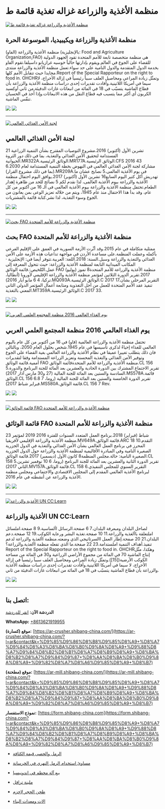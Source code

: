# منظمة الأغذية والزراعة غزاله تغذية قائمة ط

<a href="https://swt.shibang-china.com/?l=ar&img&k=%D9%85%D9%86%D8%B8%D9%85%D8%A9+%D8%A7%D9%84%D8%A3%D8%BA%D8%B0%D9%8A%D8%A9+%D9%88%D8%A7%D9%84%D8%B2%D8%B1%D8%A7%D8%B9%D8%A9+%D8%BA%D8%B2%D8%A7%D9%84%D9%87+%D8%AA%D8%BA%D8%B0%D9%8A%D8%A9+%D9%82%D8%A7%D8%A6%D9%85%D8%A9+%D8%B7" target="_blank">![منظمة الأغذية والزراعة غزاله تغذية قائمة ط](http://static.shibang-china.com/all-800x300/1430.jpg)</a>

## منظمة الأغذية والزراعة ويكيبيديا، الموسوعة الحرة
منظمة الأغذية والزراعة (الفاو) (بالإنجليزية: Food and Agriculture Organization,FAO) هي منظمة متخصصة تابعة للأمم المتحدة تقود الجهود الدولية للقضاء على الجوع في العالم.ويقوم بإدارتها حالياً خوسيه غرازيانو داسيلفا.تقوم الفاو بخدمة الدول المتقدمة والدول النامية على حد سواء.تعمل منظمة الأغذية والزراعة منتدى محايدا حيث تتقابل الأمم كلها.Report of the Special Rapporteur on the right to food in. OHCHRوتمثّل زيادة المراعي ومحاصيل العلف سبباً رئيسياً في إزالة الأحراج، لا سيما في أمريكا اللاتينية.وأفادت تقديرات إحدى دراسات منظمة الأغذية والزراعة بأن قطاع الماشية يتسبّب في 18 في المائة من انبعاثات غازات الدفيئة من ثاني أوكسيد الكربون أي أكثر مما يتسبب فيه قطاع النقل من هذه الانبعاثات.وإذا أُخذ في الحسبان تنفّس الماشية.


<a href="https://whatsapp.shibangsoft.com/WhatsApp.php" target="_blank" title="WhatsApp">![](http://static.shibang-china.com/icon/whatsapp.png)</a> <a href="https://swt.shibang-china.com/?l=ar&icon&k=%D9%85%D9%86%D8%B8%D9%85%D8%A9+%D8%A7%D9%84%D8%A3%D8%BA%D8%B0%D9%8A%D8%A9+%D9%88%D8%A7%D9%84%D8%B2%D8%B1%D8%A7%D8%B9%D8%A9+%D8%BA%D8%B2%D8%A7%D9%84%D9%87+%D8%AA%D8%BA%D8%B0%D9%8A%D8%A9+%D9%82%D8%A7%D8%A6%D9%85%D8%A9+%D8%B7" target="_blank">![](http://static.shibang-china.com/icon/chat-ar.png)</a>

---

<a href="https://swt.shibang-china.com/?l=ar&img&k=%D9%85%D9%86%D8%B8%D9%85%D8%A9+%D8%A7%D9%84%D8%A3%D8%BA%D8%B0%D9%8A%D8%A9+%D9%88%D8%A7%D9%84%D8%B2%D8%B1%D8%A7%D8%B9%D8%A9+%D8%BA%D8%B2%D8%A7%D9%84%D9%87+%D8%AA%D8%BA%D8%B0%D9%8A%D8%A9+%D9%82%D8%A7%D8%A6%D9%85%D8%A9+%D8%B7" target="_blank">![لجنة الأمن الغذائي العالمي](http://static.shibang-china.com/all-800x300/358.jpg)</a>

## لجنة الأمن الغذائي العالمي
21 تشرين الأول (أكتوبر) 2016.مشروع التوصيات المقترح بشأن التنمية الزراعية المستدامة لتحقيق الأمن الغذائي والتغذية، بما في ذلك دور الثروة الحيوانية.MR322A.الوثائق الرئيسية.MR177A.الوثائق الرئيسية.CFS 2016 43 6.مشاركة لجنة الأمن الغذائي العالمي في النهوض بخطة التنمية المستدامة لعام 2030 (بما في ذلك مشروع القرار).MR209A.فى يوم الأغذية العالمى.5 نصايح عشان ما تهدريش أكل كتير اليوم السابع16 تشرين الأول (أكتوبر) 2017.يوافق اليوم احتفال منظمة الأغذية والزراعة بيوم الأغذية العالمى، لذا نقدم لكم 5 نصائح للحد من ظاهرة إهدار الطعام.تحتفل منظمة الأغذية والزراعة بيوم الأغذية العالمى فى الـ 16 من أكتوبر من كل عام، وقد بدأ هذا الاحتفال منذ عام 1945، ويتم من خلاله تعزيز الوعى بمن يعانون من الجوع وسوء التغذية، لذا نشر.كتابة قائمة بالمشتريات.


<a href="https://whatsapp.shibangsoft.com/WhatsApp.php" target="_blank" title="WhatsApp">![](http://static.shibang-china.com/icon/whatsapp.png)</a> <a href="https://swt.shibang-china.com/?l=ar&icon&k=%D9%85%D9%86%D8%B8%D9%85%D8%A9+%D8%A7%D9%84%D8%A3%D8%BA%D8%B0%D9%8A%D8%A9+%D9%88%D8%A7%D9%84%D8%B2%D8%B1%D8%A7%D8%B9%D8%A9+%D8%BA%D8%B2%D8%A7%D9%84%D9%87+%D8%AA%D8%BA%D8%B0%D9%8A%D8%A9+%D9%82%D8%A7%D8%A6%D9%85%D8%A9+%D8%B7" target="_blank">![](http://static.shibang-china.com/icon/chat-ar.png)</a>

---

<a href="https://swt.shibang-china.com/?l=ar&img&k=%D9%85%D9%86%D8%B8%D9%85%D8%A9+%D8%A7%D9%84%D8%A3%D8%BA%D8%B0%D9%8A%D8%A9+%D9%88%D8%A7%D9%84%D8%B2%D8%B1%D8%A7%D8%B9%D8%A9+%D8%BA%D8%B2%D8%A7%D9%84%D9%87+%D8%AA%D8%BA%D8%B0%D9%8A%D8%A9+%D9%82%D8%A7%D8%A6%D9%85%D8%A9+%D8%B7" target="_blank">![بحث FAO منظمة الأغذية والزراعة للأمم المتحدة](http://static.shibang-china.com/all-800x300/1018.jpg)</a>

## بحث FAO منظمة الأغذية والزراعة للأمم المتحدة
ممثلية متكاملة في عام 2015.وقد أثّرت الأزمة السورية في العمق على الإقليم الفرعي بأكمله وعملت المنظمة.على مساعدة الأردن في مواجهة تداعيات هذه الأزمة على الأمن الغذائي والتغذية والزراعة وسبل.السنة: 2018.اللغة: العربية.تتوفر أيضا في: الإنجليزية &middot; المكاتب الميدانية التابعة لمنظمة الأغذية والزراعة: حيث تتحول المعرفة إلى عمل.التّلخيص:.قائمة الوثائق FAO منظمة الأغذية والزراعة للأمم المتحدة8 تموز (يوليو) 2017.تقرير الدورة الثلاثين لمؤتمر منظمة الأغذية والزراعة الإقليمي لأوروبا (أنطاليا، تركيا، 4 6 مايو أيار 2016).MQ093A.الوثائق الرئيسية.C 2017 17.التقرير المرحلي بشأن تنفيذ عقد الأمم المتحدة للعمل من أجل التغذوية ومتابعة أعمال المؤتمر الدولي الثاني المعني بالتغذية.MT359A.الوثائق الرئيسية.C 2017 33.


<a href="https://whatsapp.shibangsoft.com/WhatsApp.php" target="_blank" title="WhatsApp">![](http://static.shibang-china.com/icon/whatsapp.png)</a> <a href="https://swt.shibang-china.com/?l=ar&icon&k=%D9%85%D9%86%D8%B8%D9%85%D8%A9+%D8%A7%D9%84%D8%A3%D8%BA%D8%B0%D9%8A%D8%A9+%D9%88%D8%A7%D9%84%D8%B2%D8%B1%D8%A7%D8%B9%D8%A9+%D8%BA%D8%B2%D8%A7%D9%84%D9%87+%D8%AA%D8%BA%D8%B0%D9%8A%D8%A9+%D9%82%D8%A7%D8%A6%D9%85%D8%A9+%D8%B7" target="_blank">![](http://static.shibang-china.com/icon/chat-ar.png)</a>

---

<a href="https://swt.shibang-china.com/?l=ar&img&k=%D9%85%D9%86%D8%B8%D9%85%D8%A9+%D8%A7%D9%84%D8%A3%D8%BA%D8%B0%D9%8A%D8%A9+%D9%88%D8%A7%D9%84%D8%B2%D8%B1%D8%A7%D8%B9%D8%A9+%D8%BA%D8%B2%D8%A7%D9%84%D9%87+%D8%AA%D8%BA%D8%B0%D9%8A%D8%A9+%D9%82%D8%A7%D8%A6%D9%85%D8%A9+%D8%B7" target="_blank">![يوم الغذاء العالمي 2016 منظمة المجتمع العلمي العربي](http://static.shibang-china.com/all-800x300/461.jpg)</a>

## يوم الغذاء العالمي 2016 منظمة المجتمع العلمي العربي
تحتفل منظمة الأغذية والزراعة العالمية (فاو) في 16 من أكتوبر من كل عام باليوم العالمي للغذاء إحياءً لذكرى تأسيسها في عام 1945.شخص بحلول العام 2050، وبالتالي فان ذلك يتطلب تغييرا عميقا في نظام الأغذية والزراعة العالمي بغية القضاء على الجوع وتوفير الأمن الغذائي والتغذية المحسنة وتعزيز الزراعة المستدامة وفقا لتقديرات أممية.قائمة الوثائق FAO منظمة الأغذية والزراعة للأمم المتحدةقائمة الوثائق.CL 156 5.تقرير الاجتماع المشترك بين الدورة الحادية والعشرين بعد المائة للجنة البرنامج والدورة السادسة والستين بعد المائة للجنة المالية (27 و30 مارس آذار 2017).MS578A.قائمة الوثائق.CL 156 6.تقرير الدورة الخامسة والستين بعد المائة للجنة المالية (روما، 7 8 فبراير شباط 2017).MS580A.قائمة الوثائق.CL 156 7 Rev.


<a href="https://whatsapp.shibangsoft.com/WhatsApp.php" target="_blank" title="WhatsApp">![](http://static.shibang-china.com/icon/whatsapp.png)</a> <a href="https://swt.shibang-china.com/?l=ar&icon&k=%D9%85%D9%86%D8%B8%D9%85%D8%A9+%D8%A7%D9%84%D8%A3%D8%BA%D8%B0%D9%8A%D8%A9+%D9%88%D8%A7%D9%84%D8%B2%D8%B1%D8%A7%D8%B9%D8%A9+%D8%BA%D8%B2%D8%A7%D9%84%D9%87+%D8%AA%D8%BA%D8%B0%D9%8A%D8%A9+%D9%82%D8%A7%D8%A6%D9%85%D8%A9+%D8%B7" target="_blank">![](http://static.shibang-china.com/icon/chat-ar.png)</a>

---

<a href="https://swt.shibang-china.com/?l=ar&img&k=%D9%85%D9%86%D8%B8%D9%85%D8%A9+%D8%A7%D9%84%D8%A3%D8%BA%D8%B0%D9%8A%D8%A9+%D9%88%D8%A7%D9%84%D8%B2%D8%B1%D8%A7%D8%B9%D8%A9+%D8%BA%D8%B2%D8%A7%D9%84%D9%87+%D8%AA%D8%BA%D8%B0%D9%8A%D8%A9+%D9%82%D8%A7%D8%A6%D9%85%D8%A9+%D8%B7" target="_blank">![قائمة الوثائق FAO منظمة الأغذية والزراعة للأمم المتحدة](http://static.shibang-china.com/all-800x300/541.jpg)</a>

## قائمة الوثائق FAO منظمة الأغذية والزراعة للأمم المتحدة
23 شباط (فبراير) 2018.برنامج العمل المتعدد السنوات للفترة 2016 2019 لمؤتمر منظمة الأغذية والزراعة الإقليمي لأفريقيا.MV649A.قائمة الوثائق.ARC 18 10.التقدم المحرز في برنامج العمل العالمي بشأن الأمن الغذائي والتغذية في الدول الجزرية الصغيرة النامية وفي المبادرة الأقاليمية لمنظمة الأغذية والزراعة حول الدول الجزرية الصغيرة النامية: حالة.مجلس المنظمة8 كانون الأول (ديسمبر) 2017.قائمة الوثائق.CL 158 5.تقرير الدورة الثانية والعشرين بعد المائة للجنة البرنامج (روما، 6 10 نوفمبر تشرين الثاني 2017).MV157A.قائمة الوثائق.CL 158 6.التقرير السنوي للمجلس التنفيذي لبرنامج الأغذية العالمي المقدم إلى المجلس الاقتصادي والاجتماعي ومجلس منظمة الأغذية والزراعة عن أنشطته في عام 2016.


<a href="https://whatsapp.shibangsoft.com/WhatsApp.php" target="_blank" title="WhatsApp">![](http://static.shibang-china.com/icon/whatsapp.png)</a> <a href="https://swt.shibang-china.com/?l=ar&icon&k=%D9%85%D9%86%D8%B8%D9%85%D8%A9+%D8%A7%D9%84%D8%A3%D8%BA%D8%B0%D9%8A%D8%A9+%D9%88%D8%A7%D9%84%D8%B2%D8%B1%D8%A7%D8%B9%D8%A9+%D8%BA%D8%B2%D8%A7%D9%84%D9%87+%D8%AA%D8%BA%D8%B0%D9%8A%D8%A9+%D9%82%D8%A7%D8%A6%D9%85%D8%A9+%D8%B7" target="_blank">![](http://static.shibang-china.com/icon/chat-ar.png)</a>

---

<a href="https://swt.shibang-china.com/?l=ar&img&k=%D9%85%D9%86%D8%B8%D9%85%D8%A9+%D8%A7%D9%84%D8%A3%D8%BA%D8%B0%D9%8A%D8%A9+%D9%88%D8%A7%D9%84%D8%B2%D8%B1%D8%A7%D8%B9%D8%A9+%D8%BA%D8%B2%D8%A7%D9%84%D9%87+%D8%AA%D8%BA%D8%B0%D9%8A%D8%A9+%D9%82%D8%A7%D8%A6%D9%85%D8%A9+%D8%B7" target="_blank">![الأغذية والزراعة UN CC:Learn](http://static.shibang-china.com/all-800x300/1108.jpg)</a>

## الأغذية والزراعة UN CC:Learn
لصاحل البلدان ومبعرفة البلدان.7 6 صفحة.الرسائل األساسية.9 8 صفحة.املسائل املتعلقة باألغذية والزراعة.11 10 صفحة.تغذية البشر ورعاية الكوكب.19 12 صفحة.دعم البلدان.21 20 صفحة.إطار العمل االسرتاتيجي الذي وضعته.منظمة األغذية والزراعة لدعم تنفيذ.أهداف التنمية املستدامة.23 22 صفحة.ما الذي تفعله منظمة األغذية.والزراعة؟Report of the Special Rapporteur on the right to food in. OHCHRوهكذا، مثّل إنتاج الماشية 70 في المائة من مجموع الأراضي الزراعية و30 في المائة من مساحة الكوكب الأرضية([15]).وتمثّل زيادة المراعي ومحاصيل العلف سبباً رئيسياً في إزالة الأحراج، لا سيما في أمريكا اللاتينية.وأفادت تقديرات إحدى دراسات منظمة الأغذية والزراعة بأن قطاع الماشية يتسبّب في 18 في المائة من انبعاثات غازات الدفيئة من ثاني.


<a href="https://whatsapp.shibangsoft.com/WhatsApp.php" target="_blank" title="WhatsApp">![](http://static.shibang-china.com/icon/whatsapp.png)</a> <a href="https://swt.shibang-china.com/?l=ar&icon&k=%D9%85%D9%86%D8%B8%D9%85%D8%A9+%D8%A7%D9%84%D8%A3%D8%BA%D8%B0%D9%8A%D8%A9+%D9%88%D8%A7%D9%84%D8%B2%D8%B1%D8%A7%D8%B9%D8%A9+%D8%BA%D8%B2%D8%A7%D9%84%D9%87+%D8%AA%D8%BA%D8%B0%D9%8A%D8%A9+%D9%82%D8%A7%D8%A6%D9%85%D8%A9+%D8%B7" target="_blank">![](http://static.shibang-china.com/icon/chat-ar.png)</a>

---
## اتصل بنا:

**الدردشة الآن:** [انقر للدردشة](https://swt.shibang-china.com?l=ar&contact&k=%D9%85%D9%86%D8%B8%D9%85%D8%A9+%D8%A7%D9%84%D8%A3%D8%BA%D8%B0%D9%8A%D8%A9+%D9%88%D8%A7%D9%84%D8%B2%D8%B1%D8%A7%D8%B9%D8%A9+%D8%BA%D8%B2%D8%A7%D9%84%D9%87+%D8%AA%D8%BA%D8%B0%D9%8A%D8%A9+%D9%82%D8%A7%D8%A6%D9%85%D8%A9+%D8%B7)

**WhatsApp:**  [+8613621919955](https://whatsapp.shibangsoft.com/WhatsApp.php)

**موقع (كسارة):** [https://ar-crusher.shibang-china.com/](https://ar-crusher.shibang-china.com/?l=ar&contact&k=%D9%85%D9%86%D8%B8%D9%85%D8%A9+%D8%A7%D9%84%D8%A3%D8%BA%D8%B0%D9%8A%D8%A9+%D9%88%D8%A7%D9%84%D8%B2%D8%B1%D8%A7%D8%B9%D8%A9+%D8%BA%D8%B2%D8%A7%D9%84%D9%87+%D8%AA%D8%BA%D8%B0%D9%8A%D8%A9+%D9%82%D8%A7%D8%A6%D9%85%D8%A9+%D8%B7)

**موقع (مطحنة):** [https://ar-mill.shibang-china.com/](https://ar-mill.shibang-china.com/?l=ar&contact&k=%D9%85%D9%86%D8%B8%D9%85%D8%A9+%D8%A7%D9%84%D8%A3%D8%BA%D8%B0%D9%8A%D8%A9+%D9%88%D8%A7%D9%84%D8%B2%D8%B1%D8%A7%D8%B9%D8%A9+%D8%BA%D8%B2%D8%A7%D9%84%D9%87+%D8%AA%D8%BA%D8%B0%D9%8A%D8%A9+%D9%82%D8%A7%D8%A6%D9%85%D8%A9+%D8%B7)

**نموذج الاستفسار:** [https://form.shibang-china.com](https://form.shibang-china.com?l=ar&contact&k=%D9%85%D9%86%D8%B8%D9%85%D8%A9+%D8%A7%D9%84%D8%A3%D8%BA%D8%B0%D9%8A%D8%A9+%D9%88%D8%A7%D9%84%D8%B2%D8%B1%D8%A7%D8%B9%D8%A9+%D8%BA%D8%B2%D8%A7%D9%84%D9%87+%D8%AA%D8%BA%D8%B0%D9%8A%D8%A9+%D9%82%D8%A7%D8%A6%D9%85%D8%A9+%D8%B7)

* [الرمل والحصى قيمة الكثافة](../24/%D8%A7%D9%84%D8%B1%D9%85%D9%84%20%D9%88%D8%A7%D9%84%D8%AD%D8%B5%D9%89%20%D9%82%D9%8A%D9%85%D8%A9%20%D8%A7%D9%84%D9%83%D8%AB%D8%A7%D9%81%D8%A9.md)

* [مساوئ استخدام الرمل النهري في الخرسانة](../23/%D9%85%D8%B3%D8%A7%D9%88%D8%A6%20%D8%A7%D8%B3%D8%AA%D8%AE%D8%AF%D8%A7%D9%85%20%D8%A7%D9%84%D8%B1%D9%85%D9%84%20%D8%A7%D9%84%D9%86%D9%87%D8%B1%D9%8A%20%D9%81%D9%8A%20%D8%A7%D9%84%D8%AE%D8%B1%D8%B3%D8%A7%D9%86%D8%A9.md)

* [بيع آلة محطم في اندونيسيا](../23/%D8%A8%D9%8A%D8%B9%20%D8%A2%D9%84%D8%A9%20%D9%85%D8%AD%D8%B7%D9%85%20%D9%81%D9%8A%20%D8%A7%D9%86%D8%AF%D9%88%D9%86%D9%8A%D8%B3%D9%8A%D8%A7.md)

* [ملبنة ترافل](../21/%D9%85%D9%84%D8%A8%D9%86%D8%A9%20%D8%AA%D8%B1%D8%A7%D9%81%D9%84.md)

* [طحن الحجر لإحزم](../21/%D8%B7%D8%AD%D9%86%20%D8%A7%D9%84%D8%AD%D8%AC%D8%B1%20%D9%84%D8%A5%D8%AD%D8%B2%D9%85.md)

* [الات ومعدات البناء](../22/%D8%A7%D9%84%D8%A7%D8%AA%20%D9%88%D9%85%D8%B9%D8%AF%D8%A7%D8%AA%20%D8%A7%D9%84%D8%A8%D9%86%D8%A7%D8%A1.md)